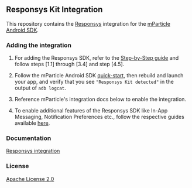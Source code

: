 ## Responsys Kit Integration



This repository contains the [Responsys](https://docs.oracle.com/cloud/latest/marketingcs_gs/OMCFB/) integration for the [mParticle Android SDK](https://github.com/mParticle/mparticle-android-sdk).

### Adding the integration

1. For adding the Responsys SDK, refer to  the [Step-by-Step guide](https://docs.oracle.com/cloud/latest/marketingcs_gs/OMCFB/android/step-by-step/) and follow steps [1.1] through [3.4] and step [4.5].
2. Follow the mParticle Android SDK [quick-start](https://github.com/mParticle/mparticle-android-sdk), then rebuild and launch your app, and verify that you see `"Responsys Kit detected"` in the output of `adb logcat`.

3. Reference mParticle's integration docs below to enable the integration.
4. To enable additional features of the Responsys SDK like In-App Messaging, Notification Preferences etc., follow the respective guides available [here](https://docs.oracle.com/cloud/latest/marketingcs_gs/OMCFB/android/).


### Documentation

[Responsys integration](http://docs.mparticle.com/?java#Responsys)

### License

[Apache License 2.0](http://www.apache.org/licenses/LICENSE-2.0)